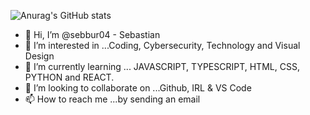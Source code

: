 ![Anurag's GitHub stats](https://github-readme-stats.vercel.app/api?username=sebbur04&show_icons=true&theme=tokyonight)

- 👋 Hi, I’m @sebbur04 - Sebastian
- 👀 I’m interested in ...Coding, Cybersecurity, Technology and Visual Design
- 🌱 I’m currently learning ... JAVASCRIPT, TYPESCRIPT, HTML, CSS, PYTHON and REACT.
- 💞️ I’m looking to collaborate on ...Github, IRL & VS Code
- 📫 How to reach me ...by sending an email

